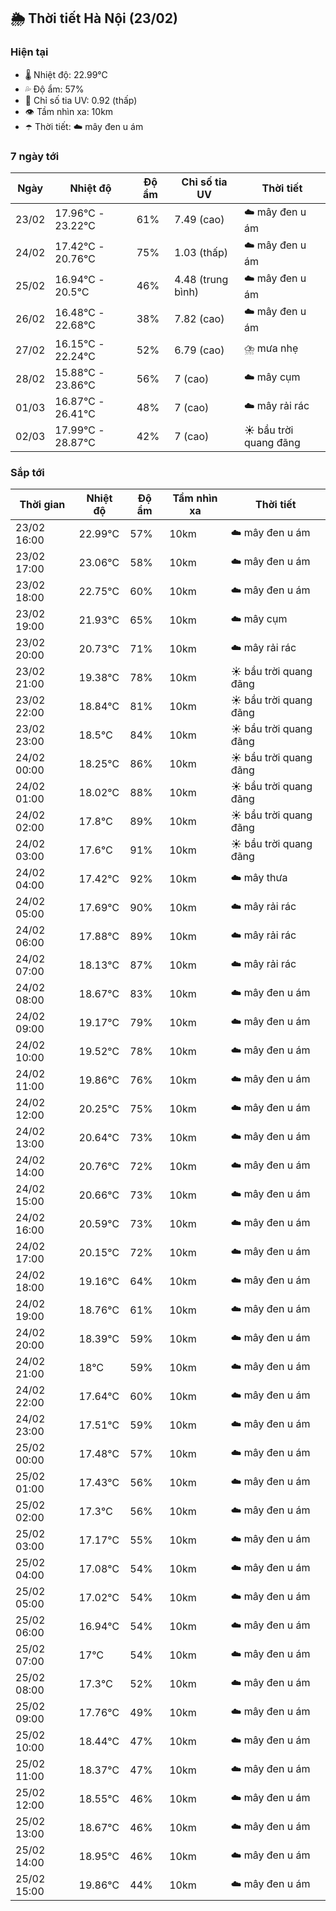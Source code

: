 ## 🌦️ Thời tiết Hà Nội (23/02)

### Hiện tại

- 🌡️ Nhiệt độ: 22.99℃
- 💦 Độ ẩm: 57%
- 🌟 Chỉ số tia UV: 0.92 (thấp)
- 👁️ Tầm nhìn xa: 10km
- ☂️ Thời tiết: ☁️ mây đen u ám

### 7 ngày tới

| Ngày | Nhiệt độ | Độ ẩm | Chỉ số tia UV | Thời tiết |
| --- | --- | --- | --- | --- |
| 23/02 | 17.96℃ - 23.22℃ | 61% | 7.49 (cao) | ☁️ mây đen u ám |
| 24/02 | 17.42℃ - 20.76℃ | 75% | 1.03 (thấp) | ☁️ mây đen u ám |
| 25/02 | 16.94℃ - 20.5℃ | 46% | 4.48 (trung bình) | ☁️ mây đen u ám |
| 26/02 | 16.48℃ - 22.68℃ | 38% | 7.82 (cao) | ☁️ mây đen u ám |
| 27/02 | 16.15℃ - 22.24℃ | 52% | 6.79 (cao) | ⛈️ mưa nhẹ |
| 28/02 | 15.88℃ - 23.86℃ | 56% | 7 (cao) | ☁️ mây cụm |
| 01/03 | 16.87℃ - 26.41℃ | 48% | 7 (cao) | ☁️ mây rải rác |
| 02/03 | 17.99℃ - 28.87℃ | 42% | 7 (cao) | ☀️ bầu trời quang đãng |

### Sắp tới

| Thời gian | Nhiệt độ | Độ ẩm | Tầm nhìn xa | Thời tiết |
| --- | --- | --- | --- | --- |
| 23/02 16:00 | 22.99℃ | 57% | 10km | ☁️ mây đen u ám |
| 23/02 17:00 | 23.06℃ | 58% | 10km | ☁️ mây đen u ám |
| 23/02 18:00 | 22.75℃ | 60% | 10km | ☁️ mây đen u ám |
| 23/02 19:00 | 21.93℃ | 65% | 10km | ☁️ mây cụm |
| 23/02 20:00 | 20.73℃ | 71% | 10km | ☁️ mây rải rác |
| 23/02 21:00 | 19.38℃ | 78% | 10km | ☀️ bầu trời quang đãng |
| 23/02 22:00 | 18.84℃ | 81% | 10km | ☀️ bầu trời quang đãng |
| 23/02 23:00 | 18.5℃ | 84% | 10km | ☀️ bầu trời quang đãng |
| 24/02 00:00 | 18.25℃ | 86% | 10km | ☀️ bầu trời quang đãng |
| 24/02 01:00 | 18.02℃ | 88% | 10km | ☀️ bầu trời quang đãng |
| 24/02 02:00 | 17.8℃ | 89% | 10km | ☀️ bầu trời quang đãng |
| 24/02 03:00 | 17.6℃ | 91% | 10km | ☀️ bầu trời quang đãng |
| 24/02 04:00 | 17.42℃ | 92% | 10km | ☁️ mây thưa |
| 24/02 05:00 | 17.69℃ | 90% | 10km | ☁️ mây rải rác |
| 24/02 06:00 | 17.88℃ | 89% | 10km | ☁️ mây rải rác |
| 24/02 07:00 | 18.13℃ | 87% | 10km | ☁️ mây rải rác |
| 24/02 08:00 | 18.67℃ | 83% | 10km | ☁️ mây đen u ám |
| 24/02 09:00 | 19.17℃ | 79% | 10km | ☁️ mây đen u ám |
| 24/02 10:00 | 19.52℃ | 78% | 10km | ☁️ mây đen u ám |
| 24/02 11:00 | 19.86℃ | 76% | 10km | ☁️ mây đen u ám |
| 24/02 12:00 | 20.25℃ | 75% | 10km | ☁️ mây đen u ám |
| 24/02 13:00 | 20.64℃ | 73% | 10km | ☁️ mây đen u ám |
| 24/02 14:00 | 20.76℃ | 72% | 10km | ☁️ mây đen u ám |
| 24/02 15:00 | 20.66℃ | 73% | 10km | ☁️ mây đen u ám |
| 24/02 16:00 | 20.59℃ | 73% | 10km | ☁️ mây đen u ám |
| 24/02 17:00 | 20.15℃ | 72% | 10km | ☁️ mây đen u ám |
| 24/02 18:00 | 19.16℃ | 64% | 10km | ☁️ mây đen u ám |
| 24/02 19:00 | 18.76℃ | 61% | 10km | ☁️ mây đen u ám |
| 24/02 20:00 | 18.39℃ | 59% | 10km | ☁️ mây đen u ám |
| 24/02 21:00 | 18℃ | 59% | 10km | ☁️ mây đen u ám |
| 24/02 22:00 | 17.64℃ | 60% | 10km | ☁️ mây đen u ám |
| 24/02 23:00 | 17.51℃ | 59% | 10km | ☁️ mây đen u ám |
| 25/02 00:00 | 17.48℃ | 57% | 10km | ☁️ mây đen u ám |
| 25/02 01:00 | 17.43℃ | 56% | 10km | ☁️ mây đen u ám |
| 25/02 02:00 | 17.3℃ | 56% | 10km | ☁️ mây đen u ám |
| 25/02 03:00 | 17.17℃ | 55% | 10km | ☁️ mây đen u ám |
| 25/02 04:00 | 17.08℃ | 54% | 10km | ☁️ mây đen u ám |
| 25/02 05:00 | 17.02℃ | 54% | 10km | ☁️ mây đen u ám |
| 25/02 06:00 | 16.94℃ | 54% | 10km | ☁️ mây đen u ám |
| 25/02 07:00 | 17℃ | 54% | 10km | ☁️ mây đen u ám |
| 25/02 08:00 | 17.3℃ | 52% | 10km | ☁️ mây đen u ám |
| 25/02 09:00 | 17.76℃ | 49% | 10km | ☁️ mây đen u ám |
| 25/02 10:00 | 18.44℃ | 47% | 10km | ☁️ mây đen u ám |
| 25/02 11:00 | 18.37℃ | 47% | 10km | ☁️ mây đen u ám |
| 25/02 12:00 | 18.55℃ | 46% | 10km | ☁️ mây đen u ám |
| 25/02 13:00 | 18.67℃ | 46% | 10km | ☁️ mây đen u ám |
| 25/02 14:00 | 18.95℃ | 46% | 10km | ☁️ mây đen u ám |
| 25/02 15:00 | 19.86℃ | 44% | 10km | ☁️ mây đen u ám |
